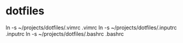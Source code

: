 dotfiles
========

ln -s ~/projects/dotfiles/.vimrc .vimrc
ln -s ~/projects/dotfiles/.inputrc .inputrc
ln -s ~/projects/dotfiles/.bashrc .bashrc
